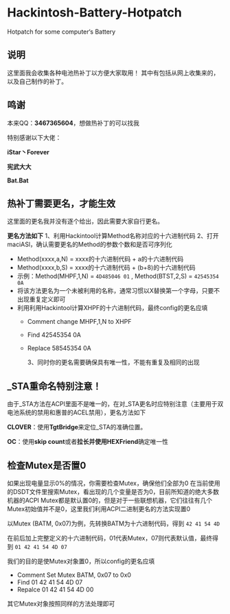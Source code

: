 # Hackintosh-Battery-Hotpatch
Hotpatch for some computer‘s Battery
## 说明

这里面我会收集各种电池热补丁以方便大家取用！
其中有包括从网上收集来的，以及自己制作的补丁。

## 鸣谢

本来QQ：**3467365604**，想做热补丁的可以找我

特别感谢以下大佬：

**iStar丶Forever**

**宪武大大**

**Bat.Bat**

## 热补丁需要更名，才能生效
这里面的更名我并没有逐个给出，因此需要大家自行更名。

**更名方法如下**
1、利用Hackintool计算Method名称对应的十六进制代码
2、打开maciASl，确认需要更名的Method的参数个数和是否可序列化

- Method(xxxx,a,N) = xxxx的十六进制代码 + a的十六进制代码
- Method(xxxx,b,S) = xxxx的十六进制代码 + (b+8)的十六进制代码
- 示例：Method(MHPF,1,N) = `4D485046 01` , Method(BTST,2,S) = `42545354 0A`
- 将该方法更名为一个未被利用的名称，通常习惯以X替换第一个字母，只要不出现重复定义即可
- 利用利用Hackintool计算XHPF的十六进制代码，最终config的更名应填
  - Comment     change MHPF,1,N to XHPF
  
  - Find        42545354 0A

  - Replace     58545354 0A
  
    
  
    3、同时你的更名需要确保具有唯一性，不能有重复及相同的出现

## _STA重命名特别注意！

由于_STA方法在ACPI里面不是唯一的，在对_STA更名时应特别注意（主要用于双电池系统的禁用和惠普的ACEL禁用），更名方法如下

**CLOVER**：使用**TgtBridge**来定位_STA的准确位置。

**OC**：使用**skip count**或者**拉长并使用HEXFriend**确定唯一性

## 检查Mutex是否置0

如果出现电量显示0%的情况，你需要检查Mutex，确保他们全部为0
在当前使用的DSDT文件里搜索Mutex，看出现的几个变量是否为0，目前所知道的绝大多数机器的ACPI Mutex都是默认置0的，但是对于一些联想机器，它们往往有几个Mutex初始值并不是0，这里我们利用ACPI二进制更名的方法实现置0

以Mutex (BATM, 0x07)为例，先转换BATM为十六进制代码，得到 `42 41 54 4D`

在前后加上完整定义的十六进制代码，01代表Mutex，07则代表默认值，最终得到 `01 42 41 54 4D 07`

我们的目的是使Mutex对象置0，所以config的更名应填 

- Comment  Set Mutex BATM, 0x07 to 0x0
- Find     01 42 41 54 4D 07
- Repalce  01 42 41 54 4D 00

其它Mutex对象按照同样的方法处理即可
